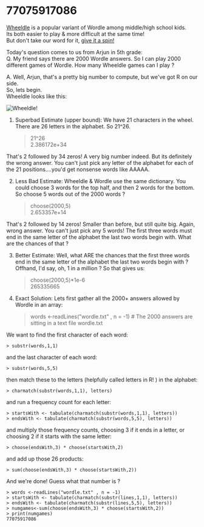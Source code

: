 # 77075917086

[Wheeldle](https://wheeldle.us) is a popular variant of Wordle among middle/high school kids.   
Its both easier to play & more difficult at the same time!    
But don't take our word for it, [give it a spin! ](https://wheeldle.us)

Today's question comes to us from Arjun in 5th grade:   
Q. My friend says there are 2000 Wordle answers. So I can play 2000 different games of Wordle. How many Wheeldle games can I play ?

A. Well, Arjun, that's a pretty big number to compute, but we've got R on our side.     
So, lets begin.    
Wheeldle looks like this:

![Wheeldle!](https://avatars.githubusercontent.com/u/102187509?s=400&u=3837a0ec18ffd22b23d54e562d64c7bb9ab8c84b&v=4 "Wheeldle")

1. Superbad Estimate (upper bound): We have 21 characters in the wheel. There are 26 letters in the alphabet. So 21^26.

    > 21^26    
    2.386172e+34

That's 2 followed by 34 zeros! A very big number indeed. But its definitely the wrong answer. You can't just pick any letter of the alphabet for each of the 21 positions....you'd get nonsense words like AAAAA. 

2. Less Bad Estimate: Wheeldle & Wordle use the same dictionary. You could choose 3 words for the top half, and then 2 words for the bottom. So choose 5 words out of the 2000 words ?

    > choose(2000,5)    
    2.653357e+14

That's 2 followed by 14 zeros! Smaller than before, but still quite big. Again, wrong answer. You can't just pick any 5 words! The first three words must end in the same letter of the alphabet the last two words begin with. What are the chances of that ? 

3. Better Estimate: Well, what ARE the chances that the first three words end in the same letter of the alphabet the last two words begin with ? Offhand, I'd say, oh, 1 in a million ? So that gives us:

    > choose(2000,5)*1e-6    
    265335665
    
4. Exact Solution: Lets first gather all the 2000+ answers allowed by Wordle in an array:

    > words <-readLines("wordle.txt" , n = -1)  # The 2000 answers are sitting in a text file wordle.txt

We want to find the first character of each word:

    > substr(words,1,1)
    
and the last character of each word:

    > substr(words,5,5)
    
then match these to the letters (helpfully called letters in R! ) in the alphabet:

    > charmatch(substr(words,1,1), letters)
    
and run a frequency count for each letter:

    > startsWith <- tabulate(charmatch(substr(words,1,1), letters))
    > endsWith <- tabulate(charmatch(substr(words,5,5), letters))
    
and multiply those frequency counts, choosing 3 if it ends in a letter, or choosing 2 if it starts with the same letter:

    > choose(endsWith,3) * choose(startsWith,2)
    
 and add up those 26 products:
 
    > sum(choose(endsWith,3) * choose(startsWith,2))
   
 And we're done! Guess what that number is ?
 
    > words <-readLines("wordle.txt" , n = -1)
    > startsWith <- tabulate(charmatch(substr(lines,1,1), letters))
    > endsWith <- tabulate(charmatch(substr(lines,5,5), letters))
    > numgames<-sum(choose(endsWith,3) * choose(startsWith,2))
    > print(numgames)
    77075917086
